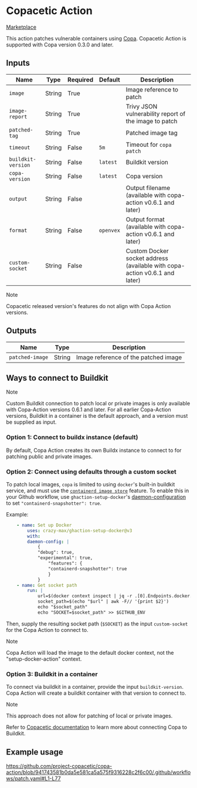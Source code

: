 # Copacetic Action

[Marketplace](https://github.com/marketplace/actions/copacetic-action)

This action patches vulnerable containers using [Copa](https://github.com/project-copacetic/copacetic).
Copacetic Action is supported with Copa version 0.3.0 and later.

## Inputs

| Name               | Type   | Required | Default   | Description                                                                |
| ------------------ | ------ | -------- | --------- | -------------------------------------------------------------------------- |
| `image`            | String | True     |           | Image reference to patch                                                   |
| `image-report`     | String | True     |           | Trivy JSON vulnerability report of the image to patch                      |
| `patched-tag`      | String | True     |           | Patched image tag                                                          |
| `timeout`          | String | False    | `5m`      | Timeout for `copa patch`                                                   |
| `buildkit-version` | String | False    | `latest`  | Buildkit version                                                           |
| `copa-version`     | String | False    | `latest`  | Copa version                                                               |
| `output`           | String | False    |           | Output filename (available with copa-action v0.6.1 and later)              |
| `format`           | String | False    | `openvex` | Output format (available with copa-action v0.6.1 and later)                |
| `custom-socket`    | String | False    |           | Custom Docker socket address (available with copa-action v0.6.1 and later) |

> [!NOTE] 
> Copacetic released version's features do not align with Copa Action versions.

## Outputs

| Name            | Type   | Description                          |
| --------------- | ------ | ------------------------------------ |
| `patched-image` | String | Image reference of the patched image |

## Ways to connect to Buildkit
> [!NOTE] 
Custom Buildkit connection to patch local or private images is only available with Copa-Action versions 0.6.1 and later. For all earlier Copa-Action versions, Buildkit in a container is the default approach, and a version must be supplied as input.

### Option 1: Connect to buildx instance (default)
By default, Copa Action creates its own Buildx instance to connect to for patching public and private images.

### Option 2: Connect using defaults through a custom socket
To patch local images, `copa` is limited to using `docker`'s built-in buildkit service, and must use the [`containerd image store`](https://docs.docker.com/storage/containerd/) feature. To enable this in your Github workflow, use `ghaction-setup-docker`'s [daemon-configuration](https://github.com/crazy-max/ghaction-setup-docker#daemon-configuration) to set `"containerd-snapshotter": true`.

Example:
``` yaml
    - name: Set up Docker
        uses: crazy-max/ghaction-setup-docker@v3
        with:
        daemon-config: |
            {
            "debug": true,
            "experimental": true,
                "features": {
                "containerd-snapshotter": true
                }
            }
    - name: Get socket path
        run: |
            url=$(docker context inspect | jq -r .[0].Endpoints.docker.Host)
            socket_path=$(echo "$url" | awk -F// '{print $2}')
            echo "$socket_path"
            echo "SOCKET=$socket_path" >> $GITHUB_ENV
```

Then, supply the resulting socket path (`$SOCKET`) as the input `custom-socket` for the Copa Action to connect to.
> [!NOTE] 
> Copa Action will load the image to the default docker context, not the "setup-docker-action" context.

### Option 3: Buildkit in a container
To connect via buildkit in a container, provide the input `buildkit-version`. Copa Action will create a buildkit container with that version to connect to. 
> [!NOTE]
> This approach does not allow for patching of local or private images.


Refer to [Copacetic documentation](https://project-copacetic.github.io/copacetic/website/custom-address) to learn more about connecting Copa to Buildkit.

## Example usage

https://github.com/project-copacetic/copa-action/blob/941743581b0da5e581ca5a575f9316228c2f6c00/.github/workflows/patch.yaml#L1-L77
